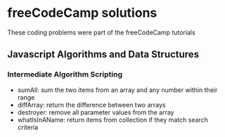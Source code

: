 # freeCodeCamp solutions
These coding problems were part of the freeCodeCamp tutorials

## Javascript Algorithms and Data Structures
### Intermediate Algorithm Scripting
* sumAll: sum the two items from an array and any number within their range
* diffArray: return the difference between two arrays
* destroyer: remove all parameter values from the array
* whatIsInAName: return items from collection if they match search criteria
